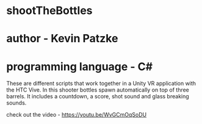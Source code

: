 # shootTheBottles

# author - Kevin Patzke

# programming language - C#

These are different scripts that work together in a Unity VR application with the HTC Vive. In this shooter bottles spawn automatically on top of three barrels. It includes a countdown, a score, shot sound and glass breaking sounds.

check out the video - https://youtu.be/WvGCmOqSoDU
